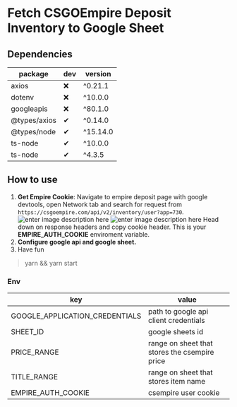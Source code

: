 # Fetch CSGOEmpire Deposit Inventory to Google Sheet

## Dependencies

| package      | dev | version  |
| ------------ | --- | -------- |
| axios        | ❌  | ^0.21.1  |
| dotenv       | ❌  | ^10.0.0  |
| googleapis   | ❌  | ^80.1.0  |
| @types/axios | ✔   | ^0.14.0  |
| @types/node  | ✔   | ^15.14.0 |
| ts-node      | ✔   | ^10.0.0  |
| ts-node      | ✔   | ^4.3.5   |

## How to use

1. **Get Empire Cookie**: Navigate to empire deposit page with google devtools, open Network tab and search for request from `https://csgoempire.com/api/v2/inventory/user?app=730`.
   ![enter image description here](https://i.imgur.com/81ZnCp7.png)
   ![enter image description here](https://i.imgur.com/m1AvhCs.png)
   Head down on response headers and copy cookie header. This is your **EMPIRE_AUTH_COOKIE** enviroment variable.
2. **Configure google api and google sheet.**
3. Have fun

> yarn && yarn start

### Env

| key                            | value                                         |
| ------------------------------ | --------------------------------------------- |
| GOOGLE_APPLICATION_CREDENTIALS | path to google api client credentials         |
| SHEET_ID                       | google sheets id                              |
| PRICE_RANGE                    | range on sheet that stores the csempire price |
| TITLE_RANGE                    | range on sheet that stores item name          |
| EMPIRE_AUTH_COOKIE             | csempire user cookie                          |
